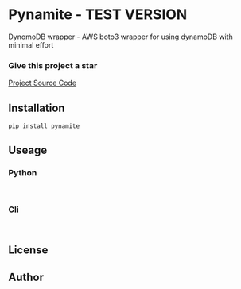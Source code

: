 # Pynamite - TEST VERSION

DynomoDB wrapper - AWS boto3 wrapper for using dynamoDB with minimal effort 

### Give this project a star
[Project Source Code](https://github.com/xzava/pynamite)


## Installation

```
pip install pynamite
```

## Useage


### Python

```python



```


### Cli

```python



```


## License


## Author



